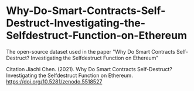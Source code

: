 # Why-Do-Smart-Contracts-Self-Destruct-Investigating-the-Selfdestruct-Function-on-Ethereum
The open-source dataset used in the paper "Why Do Smart Contracts Self-Destruct? Investigating the Selfdestruct Function on Ethereum"


Citation
Jiachi Chen. (2021). Why Do Smart Contracts Self-Destruct? Investigating the Selfdestruct Function on Ethereum. https://doi.org/10.5281/zenodo.5518527
